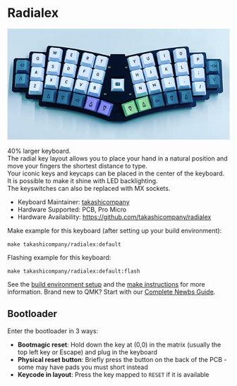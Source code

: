 # Radialex

![Radialex](https://github.com/takashicompany/radialex/blob/master/images/qmk.jpg?raw=true)

40% larger keyboard.  
The radial key layout allows you to place your hand in a natural position and move your fingers the shortest distance to type.  
Your iconic keys and keycaps can be placed in the center of the keyboard.  
It is possible to make it shine with LED backlighting.  
The keyswitches can also be replaced with MX sockets.  

* Keyboard Maintainer: [takashicompany](https://github.com/yourusername)
* Hardware Supported: PCB, Pro Micro
* Hardware Availability: https://github.com/takashicompany/radialex

Make example for this keyboard (after setting up your build environment):

    make takashicompany/radialex:default

Flashing example for this keyboard:

    make takashicompany/radialex:default:flash

See the [build environment setup](https://docs.qmk.fm/#/getting_started_build_tools) and the [make instructions](https://docs.qmk.fm/#/getting_started_make_guide) for more information. Brand new to QMK? Start with our [Complete Newbs Guide](https://docs.qmk.fm/#/newbs).

## Bootloader

Enter the bootloader in 3 ways:

* **Bootmagic reset**: Hold down the key at (0,0) in the matrix (usually the top left key or Escape) and plug in the keyboard
* **Physical reset button**: Briefly press the button on the back of the PCB - some may have pads you must short instead
* **Keycode in layout**: Press the key mapped to `RESET` if it is available
